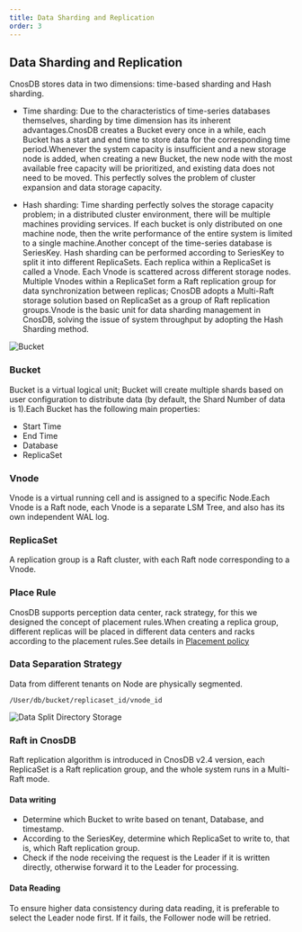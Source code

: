 ```yaml
---
title: Data Sharding and Replication
order: 3
---
```


## Data Sharding and Replication

CnosDB stores data in two dimensions: time-based sharding and Hash sharding.

- Time sharding: Due to the characteristics of time-series databases themselves, sharding by time dimension has its inherent advantages.CnosDB creates a Bucket every once in a while, each Bucket has a start and end time to store data for the corresponding time period.Whenever the system capacity is insufficient and a new storage node is added, when creating a new Bucket, the new node with the most available free capacity will be prioritized, and existing data does not need to be moved. This perfectly solves the problem of cluster expansion and data storage capacity.

- Hash sharding: Time sharding perfectly solves the storage capacity problem; in a distributed cluster environment, there will be multiple machines providing services. If each bucket is only distributed on one machine node, then the write performance of the entire system is limited to a single machine.Another concept of the time-series database is SeriesKey. Hash sharding can be performed according to SeriesKey to split it into different ReplicaSets. Each replica within a ReplicaSet is called a Vnode. Each Vnode is scattered across different storage nodes. Multiple Vnodes within a ReplicaSet form a Raft replication group for data synchronization between replicas; CnosDB adopts a Multi-Raft storage solution based on ReplicaSet as a group of Raft replication groups.Vnode is the basic unit for data sharding management in CnosDB, solving the issue of system throughput by adopting the Hash Sharding method.

![Bucket](/img/buket.jpg)

### Bucket

Bucket is a virtual logical unit; Bucket will create multiple shards based on user configuration to distribute data (by default, the Shard Number of data is 1).Each Bucket has the following main properties:

- Start Time
- End Time
- Database
- ReplicaSet

### Vnode

Vnode is a virtual running cell and is assigned to a specific Node.Each Vnode is a Raft node, each Vnode is a separate LSM Tree, and also has its own independent WAL log.

### ReplicaSet

A replication group is a Raft cluster, with each Raft node corresponding to a Vnode.

### Place Rule

CnosDB supports perception data center, rack strategy, for this we designed the concept of placement rules.When creating a replica group, different replicas will be placed in different data centers and racks according to the placement rules.See details in [Placement policy](../../manage/placement_policy.md)

### Data Separation Strategy

Data from different tenants on Node are physically segmented.

`/User/db/bucket/replicaset_id/vnode_id`

![Data Split Directory Storage](/img/data_path.jpg)

### Raft in CnosDB

Raft replication algorithm is introduced in CnosDB v2.4 version, each ReplicaSet is a Raft replication group, and the whole system runs in a Multi-Raft mode.

#### Data writing

- Determine which Bucket to write based on tenant, Database, and timestamp.
- According to the SeriesKey, determine which ReplicaSet to write to, that is, which Raft replication group.
- Check if the node receiving the request is the Leader if it is written directly, otherwise forward it to the Leader for processing.

#### Data Reading

To ensure higher data consistency during data reading, it is preferable to select the Leader node first. If it fails, the Follower node will be retried.
